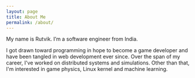 ```yaml
---
layout: page
title: About Me
permalink: /about/
---
```


My name is Rutvik. I’m a software engineer from India.

I got drawn toward programming in hope to become a game developer and have been tangled in web development ever since. Over the span of my career, I've worked on distributed systems and simulations. Other than that, I'm interested in game physics, Linux kernel and machine learning.